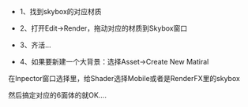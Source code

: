 - 1、找到skybox的对应材质

- 2、打开Edit->Render，拖动对应的材质到Skybox窗口

- 3、齐活...

- 4、如果要新建一个大背景：选择Asset->Create New Matiral

在Inpector窗口选择里，给Shader选择Mobile或者是RenderFX里的skybox

然后搞定对应的6面体的就OK....